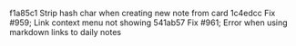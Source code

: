 f1a85c1 Strip hash char when creating new note from card
1c4edcc Fix #959; Link context menu not showing
541ab57 Fix #961; Error when using markdown links to daily notes
